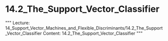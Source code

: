 # 14.2_The_Support_Vector_Classifier
"""
Lecture: 14_Support_Vector_Machines_and_Flexible_Discriminants/14.2_The_Support_Vector_Classifier
Content: 14.2_The_Support_Vector_Classifier
"""

